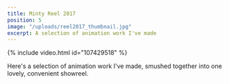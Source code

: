 ```yaml
---
title: Minty Reel 2017
position: 5
image: "/uploads/reel2017_thumbnail.jpg"
excerpt: A selection of animation work I've made
---
```


{% include video.html id="107429518" %}

Here's a selection of animation work I've made, smushed together into one lovely, convenient showreel.

